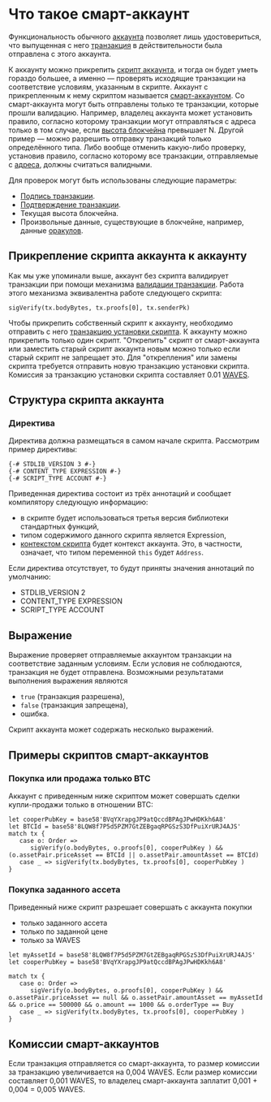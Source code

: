 # Что такое смарт-аккаунт

Функциональность обычного [аккаунта](/ru/blockchain/account.md) позволяет лишь удостовериться, что выпущенная с него [транзакция](/ru/blockchain/transaction.md) в действительности была отправлена с этого аккаунта.

К аккаунту можно прикрепить [скрипт аккаунта](/ru/ride/script/script-types/account-script.md), и тогда он будет уметь гораздо большее, а именно — проверять исходящие транзакции на соответствие условиям, указанным в скрипте. Аккаунт с прикрепленным к нему скриптом называется [смарт-аккаунтом](/ru/blockchain/account/smart-account.md). Со смарт-аккаунта могут быть отправлены только те транзакции, которые прошли валидацию. Например, владелец аккаунта может установить правило, согласно которому транзакции могут отправляться с адреса только в том случае, если [высота блокчейна](/ru/blockchain/blockchain/blockchain-height.md) превышает N. Другой пример — можно разрешить отправку транзакций только определённого типа. Либо вообще отменить какую-либо проверку, установив правило, согласно которому все транзакции, отправляемые с [адреса](/ru/blockchain/account/address.md), должны считаться валидными.

Для проверок могут быть использованы следующие параметры:

- [Подпись транзакции](/ru/blockchain/transaction/transaction-signature.md).
- [Подтверждение транзакции](/ru/blockchain/transaction/transaction-proof.md).
- Текущая высота блокчейна.
- Произвольные данные, существующие в блокчейне, например, данные [оракулов](/ru/blockchain/oracle.md).

## Прикрепление скрипта аккаунта к аккаунту

Как мы уже упоминали выше, аккаунт без скрипта валидирует транзакции при помощи механизма [валидации транзакции](/ru/blockchain/transaction/transaction-validation.md). Работа этого механизма эквивалентна работе следующего скрипта:

```ride
sigVerify(tx.bodyBytes, tx.proofs[0], tx.senderPk)
```

Чтобы прикрепить собственный скрипт к аккаунту, необходимо отправить с него [транзакцию установки скрипта](/ru/blockchain/transaction-type/set-script-transaction.md). К аккаунту можно прикрепить только один скрипт. "Открепить" скрипт от смарт-аккаунта или заместить старый скрипт аккаунта новым можно только если старый скрипт не запрещает это. Для "открепления" или замены скрипта требуется отправить новую транзакцию установки скрипта. Комиссия за транзакцию установки скрипта составляет 0.01 [WAVES](/ru/blockchain/token/waves.md).

## Структура скрипта аккаунта

### Директива

Директива должна размещаться в самом начале скрипта. Рассмотрим пример директивы:

```ride
{-# STDLIB_VERSION 3 #-}
{-# CONTENT_TYPE EXPRESSION #-}
{-# SCRIPT_TYPE ACCOUNT #-}
```

Приведенная директива состоит из трёх аннотаций и сообщает компилятору следующую информацию:

- в скрипте будет использоваться третья версия библиотеки стандартных функций,
- типом содержимого данного скрипта является Expression,
- [контекстом скрипта](/ru/ride/script/script-context.md) будет контекст аккаунта. Это, в частности, означает, что типом переменной `this` будет `Address`.

Если директива отсутствует, то будут приняты значения аннотаций по умолчанию:

- STDLIB_VERSION 2
- CONTENT_TYPE EXPRESSION
- SCRIPT_TYPE ACCOUNT

## Выражение

Выражение проверяет отправляемые аккаунтом транзакции на соответствие заданным условиям. Если условия не соблюдаются, транзакция не будет отправлена. Возможными результатами выполнения выражения являются

- `true` (транзакция разрешена),
- `false` (транзакция запрещена),
- ошибка.

Скрипт аккаунта может содержать несколько выражений.

## Примеры скриптов смарт-аккаунтов

### Покупка или продажа только BTC

Аккаунт с приведенным ниже скриптом может совершать сделки купли-продажи только в отношении BTC:

```ride
let cooperPubKey = base58'BVqYXrapgJP9atQccdBPAgJPwHDKkh6A8'
let BTCId = base58'8LQW8f7P5d5PZM7GtZEBgaqRPGSzS3DfPuiXrURJ4AJS'
match tx {
   case o: Order =>
      sigVerify(o.bodyBytes, o.proofs[0], cooperPubKey ) && (o.assetPair.priceAsset == BTCId || o.assetPair.amountAsset == BTCId)
   case _ => sigVerify(tx.bodyBytes, tx.proofs[0], cooperPubKey )
}
```

### Покупка заданного ассета

Приведенный ниже скрипт разрешает совершать с аккаунта покупки

- только заданного ассета
- только по заданной цене
- только за WAVES

```ride
let myAssetId = base58'8LQW8f7P5d5PZM7GtZEBgaqRPGSzS3DfPuiXrURJ4AJS'
let cooperPubKey = base58'BVqYXrapgJP9atQccdBPAgJPwHDKkh6A8'
 
match tx {
   case o: Order =>
      sigVerify(o.bodyBytes, o.proofs[0], cooperPubKey ) && o.assetPair.priceAsset == null && o.assetPair.amountAsset == myAssetId && o.price == 500000 && o.amount == 1000 && o.orderType == Buy
   case _ => sigVerify(tx.bodyBytes, tx.proofs[0], cooperPubKey )
}
```

## Комиссии смарт-аккаунтов

Если транзакция отправляется со смарт-аккаунта, то размер комиссии за транзакцию увеличивается на 0,004 WAVES. Если размер комиссии составляет 0,001 WAVES, то владелец смарт-аккаунта заплатит 0,001 + 0,004 = 0,005 WAVES.
